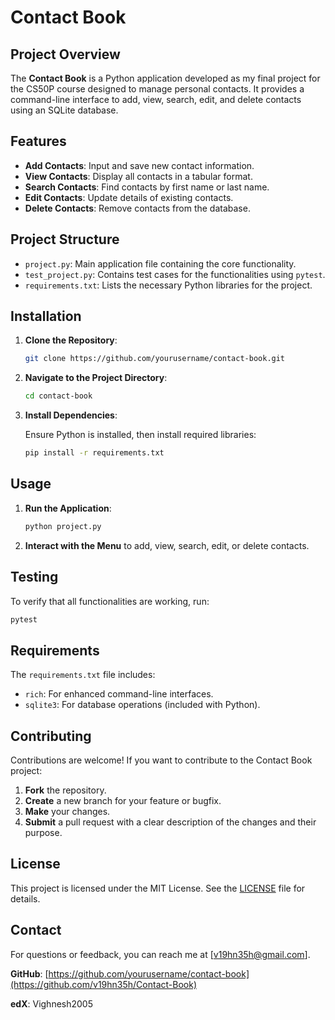 # Contact Book

## Project Overview
The **Contact Book** is a Python application developed as my final project for the CS50P course designed to manage personal contacts. It provides a command-line interface to add, view, search, edit, and delete contacts using an SQLite database.

## Features

- **Add Contacts**: Input and save new contact information.
- **View Contacts**: Display all contacts in a tabular format.
- **Search Contacts**: Find contacts by first name or last name.
- **Edit Contacts**: Update details of existing contacts.
- **Delete Contacts**: Remove contacts from the database.

## Project Structure

- `project.py`: Main application file containing the core functionality.
- `test_project.py`: Contains test cases for the functionalities using `pytest`.
- `requirements.txt`: Lists the necessary Python libraries for the project.

## Installation

1. **Clone the Repository**:

    ```bash
    git clone https://github.com/yourusername/contact-book.git
    ```

2. **Navigate to the Project Directory**:

    ```bash
    cd contact-book
    ```

3. **Install Dependencies**:

    Ensure Python is installed, then install required libraries:

    ```bash
    pip install -r requirements.txt
    ```

## Usage

1. **Run the Application**:

    ```bash
    python project.py
    ```

2. **Interact with the Menu** to add, view, search, edit, or delete contacts.

## Testing

To verify that all functionalities are working, run:

```bash
pytest
```

## Requirements

The `requirements.txt` file includes:

- `rich`: For enhanced command-line interfaces.
- `sqlite3`: For database operations (included with Python).

## Contributing

Contributions are welcome! If you want to contribute to the Contact Book project:

1. **Fork** the repository.
2. **Create** a new branch for your feature or bugfix.
3. **Make** your changes.
4. **Submit** a pull request with a clear description of the changes and their purpose.

## License

This project is licensed under the MIT License. See the [LICENSE](LICENSE) file for details.

## Contact

For questions or feedback, you can reach me at [v19hn35h@gmail.com].

**GitHub**: [https://github.com/yourusername/contact-book](https://github.com/v19hn35h/Contact-Book)

**edX**: Vighnesh2005
